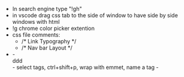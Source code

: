- In search engine type "!gh"
- in vscode drag css tab to the side of window to have side by side windows with html
- !g chrome color picker extention
- css file comments:
	- /* Link Typography */
	- /* Nav bar Layout */
- <div id="nav-bar">
	- <div>ddd</div>
	- select tags, ctrl+shift+p, wrap with emmet, name a tag
	-